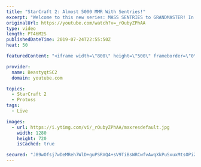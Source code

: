 ```yaml
---
title: "StarCraft 2: Almost 5000 MMR With Sentries!"
excerpt: "Welcome to this new series: MASS SENTRIES to GRANDMASTER! In this series, we will see how far I can get by playing ONLY Sentries on the ladder in ALL Protoss matchups!  Here are a few more Mass Sentry games from playing the series on stream.   Feel free to let me know if you have any suggestions for"
originalUrl: https://youtube.com/watch?v=_rOubyZPhAA
type: video
length: PT46M2S
publishedDateTime: 2019-07-24T22:55:50Z
heat: 50

featuredContent: "<iframe width=\"800\" height=\"500\" frameborder=\"0\" src=\"https://www.youtube.com/embed/_rOubyZPhAA\" allow=\"accelerometer; autoplay; encrypted-media; gyroscope; picture-in-picture\" allowfullscreen></iframe>"

provider:
  name: BeastyqtSC2
  domain: youtube.com

topics:
  - StarCraft 2
  - Protoss
tags:
  - Live

images:
  - url: https://i.ytimg.com/vi/_rOubyZPhAA/maxresdefault.jpg
    width: 1280
    height: 720
    isCached: true

secured: "J89wOfsj7wDeMReh7WlD+guPSRVQ4+sV9TiBsWRCwfvAwqXkPuSxuxMtsOPiZJq8WKZUZtUHPJmED80aLc5guOgn2j04mJLAQqnKhYSmyuOTG5GvayfU13cnBR47oneS4Wdlqil97pA6lEbbJmYwFA1kGketRODgdQNVWunwjSWXgGqhZGreac69tDULnu11GchQFmHZIfr1UEQhAb1skru9X1HZIVxpOlASnHhGMBfzp9aUrUuspYxa5VpjbhH0ciEhbwFP6J7FCQfzgmzQfATlgTqp1YmYaYd1vu6OSDCD7CZt6aS6XoJIXmPIvKrnrGRqCEPGpmOUl4LOLyn+LvpI+SWwFMRmMWHN5n/cV74gPMmb2lQ2VR4Xn9u3xrR8f8h3Mj/qWkg7ag2UapG8zdjsuRKTqSMe+G4O1N2Cytk=;v42uBMUwq/nWubkxggrJZw=="
---
```


